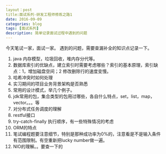 ```yaml
---
layout：post
title:面试系列-研发工程师修炼之路1
date: 2016-09-09
categories: blog
tags: [面试系列]
description: 简单记录面试过程中遇到的问题
--- 
```

今天笔试一家，面试一家。
遇到的问题，需要查漏补全的知识点记录一下。
1. java 内存模型，垃圾回收，堆内存分代等。
2. 数据库索引的优缺点，建立索引时需要考虑哪些？索引的基本原理，索引缺点：1，增加磁盘空间；2 修改删除行的速度变慢。
3. 哈希冲突时如何处理
4. 实习期间的项目业务背景架构是否熟悉
5. 常用的设计模式，举几个例子。
6. jdk常用的包，集合类型的包用过哪些，各自什么特点，set，list，map，vector。。。等
7. 对分布式任务调度的理解
8. restful接口
9. try-catch-finally 执行顺序，有一些特殊情况的考虑
10. ORM的特点
11. 笔试编程题要注意细节，特别是那种成功率为0%的，注意看是不是输入条件有范围限制。有空重新把lucky number做一遍。
12. NIO的理解。。要查一下的